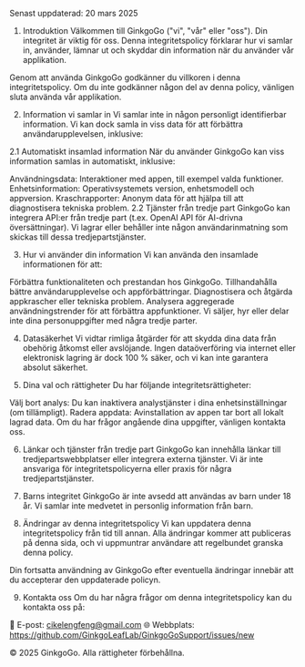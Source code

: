 Senast uppdaterad: 20 mars 2025

1. Introduktion
Välkommen till GinkgoGo ("vi", "vår" eller "oss"). Din integritet är viktig för oss. Denna integritetspolicy förklarar hur vi samlar in, använder, lämnar ut och skyddar din information när du använder vår applikation.

Genom att använda GinkgoGo godkänner du villkoren i denna integritetspolicy. Om du inte godkänner någon del av denna policy, vänligen sluta använda vår applikation.

2. Information vi samlar in
Vi samlar inte in någon personligt identifierbar information. Vi kan dock samla in viss data för att förbättra användarupplevelsen, inklusive:

2.1 Automatiskt insamlad information
När du använder GinkgoGo kan viss information samlas in automatiskt, inklusive:

Användningsdata: Interaktioner med appen, till exempel valda funktioner.
Enhetsinformation: Operativsystemets version, enhetsmodell och appversion.
Kraschrapporter: Anonym data för att hjälpa till att diagnostisera tekniska problem.
2.2 Tjänster från tredje part
GinkgoGo kan integrera API:er från tredje part (t.ex. OpenAI API för AI-drivna översättningar). Vi lagrar eller behåller inte någon användarinmatning som skickas till dessa tredjepartstjänster.

3. Hur vi använder din information
Vi kan använda den insamlade informationen för att:

Förbättra funktionaliteten och prestandan hos GinkgoGo.
Tillhandahålla bättre användarupplevelse och appförbättringar.
Diagnostisera och åtgärda appkrascher eller tekniska problem.
Analysera aggregerade användningstrender för att förbättra appfunktioner.
Vi säljer, hyr eller delar inte dina personuppgifter med några tredje parter.

4. Datasäkerhet
Vi vidtar rimliga åtgärder för att skydda dina data från obehörig åtkomst eller avslöjande. Ingen dataöverföring via internet eller elektronisk lagring är dock 100 % säker, och vi kan inte garantera absolut säkerhet.

5. Dina val och rättigheter
Du har följande integritetsrättigheter:

Välj bort analys: Du kan inaktivera analystjänster i dina enhetsinställningar (om tillämpligt).
Radera appdata: Avinstallation av appen tar bort all lokalt lagrad data.
Om du har frågor angående dina uppgifter, vänligen kontakta oss.

6. Länkar och tjänster från tredje part
GinkgoGo kan innehålla länkar till tredjepartswebbplatser eller integrera externa tjänster. Vi är inte ansvariga för integritetspolicyerna eller praxis för några tredjepartstjänster.

7. Barns integritet
GinkgoGo är inte avsedd att användas av barn under 18 år. Vi samlar inte medvetet in personlig information från barn.

8. Ändringar av denna integritetspolicy
Vi kan uppdatera denna integritetspolicy från tid till annan. Alla ändringar kommer att publiceras på denna sida, och vi uppmuntrar användare att regelbundet granska denna policy.

Din fortsatta användning av GinkgoGo efter eventuella ändringar innebär att du accepterar den uppdaterade policyn.

9. Kontakta oss
Om du har några frågor om denna integritetspolicy kan du kontakta oss på:

📧 E-post: cikelengfeng@gmail.com
🌐 Webbplats: https://github.com/GinkgoLeafLab/GinkgoGoSupport/issues/new

© 2025 GinkgoGo. Alla rättigheter förbehållna.